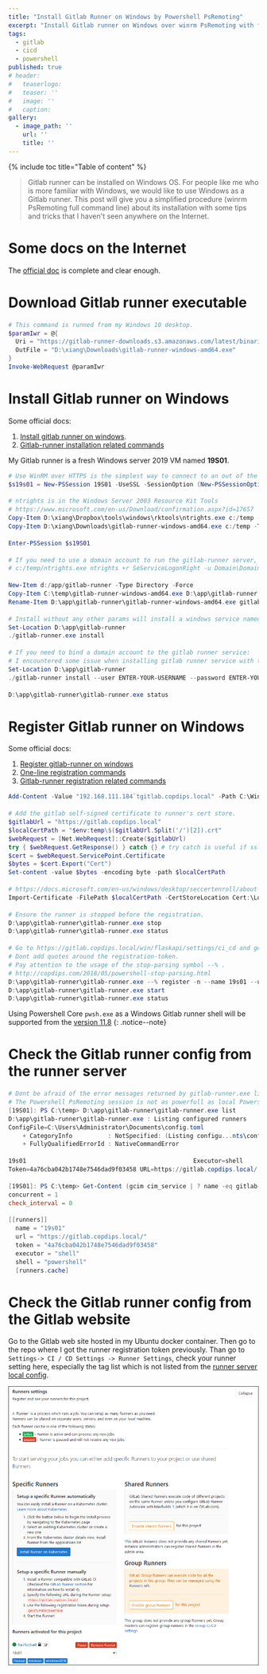 ```yaml
---
title: "Install Gitlab Runner on Windows by Powershell PsRemoting"
excerpt: "Install Gitlab runner on Windows over winrm PsRemoting with full command line."
tags:
  - gitlab
  - cicd
  - powershell
published: true
# header:
#   teaserlogo:
#   teaser: ''
#   image: ''
#   caption:
gallery:
  - image_path: ''
    url: ''
    title: ''
---
```


{% include toc title="Table of content" %}

> Gitlab runner can be installed on Windows OS. For people like me who is more familiar with Windows, we would like to use Windows as a Gitlab runner. This post will give you a simplified procedure (winrm PsRemoting full command line) about its installation with some tips and tricks that I haven't seen anywhere on the Internet.

# Some docs on the Internet

The [official doc](https://docs.gitlab.com/runner/) is complete and clear enough.

# Download Gitlab runner executable

```powershell
# This command is runned from my Windows 10 desktop.
$paramIwr = @{
  Uri = "https://gitlab-runner-downloads.s3.amazonaws.com/latest/binaries/gitlab-runner-windows-amd64.exe";
  OutFile = "D:\xiang\Downloads\gitlab-runner-windows-amd64.exe"
}
Invoke-WebRequest @paramIwr
```

# Install Gitlab runner on Windows

Some official docs:
1. [Install gitlab runner on windows](https://docs.gitlab.com/runner/install/windows.html).
2. [Gitlab-runner installation related commands](https://docs.gitlab.com/runner/commands/#gitlab-runner-install)

My Gitlab runner is a fresh Windows server 2019 VM named **19S01**.

```powershell
# Use WinRM over HTTPS is the simplest way to connect to an out of the box workgroup Windows server in lab.
$s19s01 = New-PSSession 19S01 -UseSSL -SessionOption (New-PSSessionOption -SkipCACheck) -Credential administrator

# ntrights is in the Windows Server 2003 Resource Kit Tools
# https://www.microsoft.com/en-us/Download/confirmation.aspx?id=17657
Copy-Item D:\xiang\Dropbox\tools\windows\rktools\ntrights.exe c:/temp -ToSession $s19s01
Copy-Item D:\xiang\Downloads\gitlab-runner-windows-amd64.exe c:/temp -ToSession $s19s01

Enter-PSSession $s19S01

# If you need to use a domain account to run the gitlab-runner server, this way is not recommended.
# c:/temp/ntrights.exe ntrights +r SeServiceLogonRight -u Domain\DomainAccount

New-Item d:/app/gitlab-runner -Type Directory -Force
Copy-Item C:\temp\gitlab-runner-windows-amd64.exe D:\app\gitlab-runner
Rename-Item D:\app\gitlab-runner\gitlab-runner-windows-amd64.exe gitlab-runner.exe

# Install without any other params will install a windows service named gitlab-runner running under the built-in system account.
Set-Location D:\app\gitlab-runner
./gitlab-runner.exe install

# If you need to bind a domain account to the gitlab runner service:
# I encountered some issue when installing gitlab runner service with the full exe path : D:\app\gitlab-runner\gitlab-runner.exe install, so I firstly go to the gitlab-runner.exe folder, than run the exe directly from there.
Set-Location D:\app\gitlab-runner
./gitlab-runner install --user ENTER-YOUR-USERNAME --password ENTER-YOUR-PASSWORD

D:\app\gitlab-runner\gitlab-runner.exe status
```

# Register Gitlab runner on Windows

Some official docs:

1. [Register gitlab-runner on windows](https://docs.gitlab.com/runner/register/index.html#windows)
2. [One-line registration commands](https://docs.gitlab.com/runner/register/index.html#one-line-registration-command)
3. [Gitlab-runner registration related commands](https://docs.gitlab.com/runner/commands/#registration-related-commands)

```powershell
Add-Content -Value "192.168.111.184`tgitlab.copdips.local" -Path C:\Windows\system32\drivers\etc\hosts

# Add the gitlab self-signed certificate to runner's cert store.
$gitlabUrl = "https://gitlab.copdips.local"
$localCertPath = "$env:temp\$($gitlabUrl.Split('/')[2]).crt"
$webRequest = [Net.WebRequest]::Create($gitlabUrl)
try { $webRequest.GetResponse() } catch {} # try catch is useful if ssl cert is not valid. ServicePoint is always kept even for invalid ssl cert.
$cert = $webRequest.ServicePoint.Certificate
$bytes = $cert.Export("Cert")
Set-content -value $bytes -encoding byte -path $localCertPath

# https://docs.microsoft.com/en-us/windows/desktop/seccertenroll/about-certificate-directory
Import-Certificate -FilePath $localCertPath -CertStoreLocation Cert:\LocalMachine\Root

# Ensure the runner is stopped before the registration.
D:\app\gitlab-runner\gitlab-runner.exe stop
D:\app\gitlab-runner\gitlab-runner.exe status

# Go to https://gitlab.copdips.local/win/flaskapi/settings/ci_cd and get the runner registration-token from this web site
# Dont add quotes around the registration-token.
# Pay attention to the usage of the stop-parsing symbol --% .
# http://copdips.com/2018/05/powershell-stop-parsing.html
D:\app\gitlab-runner\gitlab-runner.exe --% register -n --name 19s01 --url https://gitlab.copdips.local/ --registration-token Qdz3TyfnESrjSsmff6A9  --executor shell --shell powershell --tag-list 'windows,windows2016,flaskapi' --run-untagged true
D:\app\gitlab-runner\gitlab-runner.exe start
D:\app\gitlab-runner\gitlab-runner.exe status
```

Using Powershell Core `pwsh.exe` as a Windows Gitlab runner shell will be supported from the [version 11.8](https://gitlab.com/gitlab-org/gitlab-runner/issues/3291#note_111326306)
{: .notice--note}


# Check the Gitlab runner config from the runner server

```powershell
# Dont be afraid of the error messages returned by gitlab-runner.exe list.
# The Powershell PsRemoting session is not as powerfull as local Powershell console, and some external executables like gitlab-runner.exe or git.exe send their outputs to stderr by default.
[19S01]: PS C:\temp> D:\app\gitlab-runner\gitlab-runner.exe list
D:\app\gitlab-runner\gitlab-runner.exe : Listing configured runners
ConfigFile=C:\Users\Administrator\Documents\config.toml
    + CategoryInfo          : NotSpecified: (Listing configu...nts\config.toml:String) [], RemoteException
    + FullyQualifiedErrorId : NativeCommandError

19s01                                               Executor=shell
Token=4a76cba042b1748e7546dad9f03458 URL=https://gitlab.copdips.local/

[19S01]: PS C:\temp> Get-Content (gcim cim_service | ? name -eq gitlab-runner | % path*).split(" ")[5]
concurrent = 1
check_interval = 0

[[runners]]
  name = "19s01"
  url = "https://gitlab.copdips.local/"
  token = "4a76cba042b1748e7546dad9f03458"
  executor = "shell"
  shell = "powershell"
  [runners.cache]
```

# Check the Gitlab runner config from the Gitlab website

Go to the Gitlab web site hosted in my Ubuntu docker container. Then go to the repo where I got the runner registration token previously. Than go to `Settings-> CI / CD Settings -> Runner Settings`, check your runner setting here, especially the tag list which is not listed from the [runner server local config](#check-the-gitlab-runner-config-from-the-runner-server).

![](https://github.com/copdips/copdips.github.io/raw/master/_image/blog/2018-09-20-install-gitlab-runner-on-windows-by-powershell-psremoting/gitlab-runner-settings-from-web.PNG)